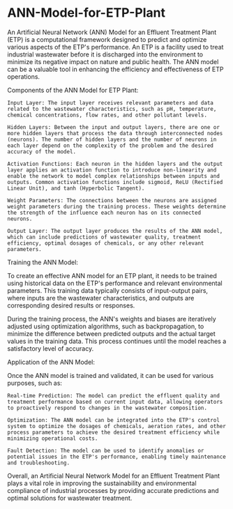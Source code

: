 # ANN-Model-for-ETP-Plant
An Artificial Neural Network (ANN) Model for an Effluent Treatment Plant (ETP) is a computational framework designed to predict and optimize various aspects of the ETP's performance. An ETP is a facility used to treat industrial wastewater before it is discharged into the environment to minimize its negative impact on nature and public health. The ANN model can be a valuable tool in enhancing the efficiency and effectiveness of ETP operations.

Components of the ANN Model for ETP Plant:

    Input Layer: The input layer receives relevant parameters and data related to the wastewater characteristics, such as pH, temperature, chemical concentrations, flow rates, and other pollutant levels.

    Hidden Layers: Between the input and output layers, there are one or more hidden layers that process the data through interconnected nodes (neurons). The number of hidden layers and the number of neurons in each layer depend on the complexity of the problem and the desired accuracy of the model.

    Activation Functions: Each neuron in the hidden layers and the output layer applies an activation function to introduce non-linearity and enable the network to model complex relationships between inputs and outputs. Common activation functions include sigmoid, ReLU (Rectified Linear Unit), and tanh (Hyperbolic Tangent).

    Weight Parameters: The connections between the neurons are assigned weight parameters during the training process. These weights determine the strength of the influence each neuron has on its connected neurons.

    Output Layer: The output layer produces the results of the ANN model, which can include predictions of wastewater quality, treatment efficiency, optimal dosages of chemicals, or any other relevant parameters.

Training the ANN Model:

To create an effective ANN model for an ETP plant, it needs to be trained using historical data on the ETP's performance and relevant environmental parameters. This training data typically consists of input-output pairs, where inputs are the wastewater characteristics, and outputs are corresponding desired results or responses.

During the training process, the ANN's weights and biases are iteratively adjusted using optimization algorithms, such as backpropagation, to minimize the difference between predicted outputs and the actual target values in the training data. This process continues until the model reaches a satisfactory level of accuracy.

Application of the ANN Model:

Once the ANN model is trained and validated, it can be used for various purposes, such as:

    Real-time Prediction: The model can predict the effluent quality and treatment performance based on current input data, allowing operators to proactively respond to changes in the wastewater composition.

    Optimization: The ANN model can be integrated into the ETP's control system to optimize the dosages of chemicals, aeration rates, and other process parameters to achieve the desired treatment efficiency while minimizing operational costs.

    Fault Detection: The model can be used to identify anomalies or potential issues in the ETP's performance, enabling timely maintenance and troubleshooting.

Overall, an Artificial Neural Network Model for an Effluent Treatment Plant plays a vital role in improving the sustainability and environmental compliance of industrial processes by providing accurate predictions and optimal solutions for wastewater treatment.
